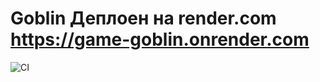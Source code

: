 # Goblin Деплоен на render.com https://game-goblin.onrender.com
![CI](https://github.com/OVP2023/goblin/actions/workflows/web.yml/badge.svg)
